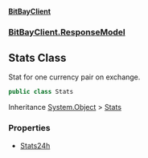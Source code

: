 #### [BitBayClient](./index.md 'index')
### [BitBayClient.ResponseModel](./BitBayClient-ResponseModel.md 'BitBayClient.ResponseModel')
## Stats Class
Stat for one currency pair on exchange.  
```csharp
public class Stats
```
Inheritance [System.Object](https://docs.microsoft.com/en-us/dotnet/api/System.Object 'System.Object') &gt; [Stats](./BitBayClient-ResponseModel-Stats.md 'BitBayClient.ResponseModel.Stats')  
### Properties
- [Stats24h](./BitBayClient-ResponseModel-Stats-Stats24h.md 'BitBayClient.ResponseModel.Stats.Stats24h')
